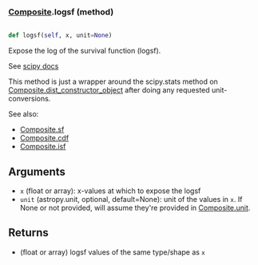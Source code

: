 ### [Composite](Composite.md).logsf (method)


```py

def logsf(self, x, unit=None)

```



Expose the log of the survival function (logsf).

See [scipy docs](https://docs.scipy.org/doc/scipy/reference/generated/scipy.stats.rv_continuous.logsf.html)

This method is just a wrapper around the scipy.stats method on
[Composite.dist_constructor_object](Composite.dist_constructor_object.md) after doing any requested unit-conversions.

See also:

* [Composite.sf](Composite.sf.md)
* [Composite.cdf](Composite.cdf.md)
* [Composite.isf](Composite.isf.md)

Arguments
----------
* `x` (float or array): x-values at which to expose the logsf
* `unit` (astropy.unit, optional, default=None): unit of the values
    in `x`.  If None or not provided, will assume they're provided in
    [Composite.unit](Composite.unit.md).

Returns
---------
* (float or array) logsf values of the same type/shape as `x`

